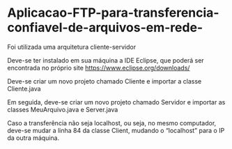 # Aplicacao-FTP-para-transferencia-confiavel-de-arquivos-em-rede-

Foi utilizada uma arquitetura cliente-servidor

Deve-se ter instalado em sua máquina a IDE Eclipse, que poderá ser encontrada no próprio site https://www.eclipse.org/downloads/

Deve-se criar um novo projeto chamado Cliente e importar a classe Cliente.java

Em seguida, deve-se criar um novo projeto chamado Servidor e importar as classes MeuArquivo.java e Server.java

Caso a transferência não seja localhost, ou seja, no mesmo computador, deve-se mudar a linha 84 da classe Client, mudando o “localhost” para o IP da outra máquina.
